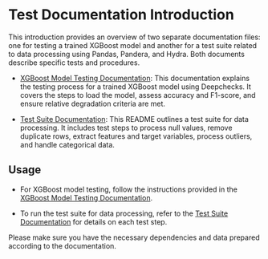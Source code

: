 # Test Documentation Introduction

This introduction provides an overview of two separate documentation files: one for testing a trained XGBoost model and another for a test suite related to data processing using Pandas, Pandera, and Hydra. Both documents describe specific tests and procedures.

- [XGBoost Model Testing Documentation](/docs/tests_train_model_doc.md): This documentation explains the testing process for a trained XGBoost model using Deepchecks. It covers the steps to load the model, assess accuracy and F1-score, and ensure relative degradation criteria are met.

- [Test Suite Documentation](/docs/tests_process_doc.md): This README outlines a test suite for data processing. It includes test steps to process null values, remove duplicate rows, extract features and target variables, process outliers, and handle categorical data.

## Usage

- For XGBoost model testing, follow the instructions provided in the [XGBoost Model Testing Documentation](test_train_model_doc.md).

- To run the test suite for data processing, refer to the [Test Suite Documentation](tests_process_doc.md) for details on each test step.

Please make sure you have the necessary dependencies and data prepared according to the documentation.
